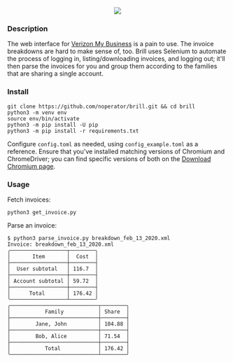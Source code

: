 <div align="center">
  <img src="https://i.imgflip.com/3r3rm5.jpg" />
</div>

### Description

The web interface for [Verizon My Business](b2b.verizonwireless.com/) is a pain to use. The invoice breakdowns are hard to make sense of, too. Brill uses Selenium to automate the process of logging in, listing/downloading invoices, and logging out; it'll then parse the invoices for you and group them according to the families that are sharing a single account.

### Install

```
git clone https://github.com/noperator/brill.git && cd brill
python3 -m venv env
source env/bin/activate
python3 -m pip install -U pip
python3 -m pip install -r requirements.txt
```

Configure `config.toml` as needed, using `config_example.toml` as a reference. Ensure that you've installed matching versions of Chromium and ChromeDriver; you can find specific versions of both on the [Download Chromium page](https://www.chromium.org/getting-involved/download-chromium).

### Usage
Fetch invoices:
```
python3 get_invoice.py
```

Parse an invoice:
```
$ python3 parse_invoice.py breakdown_feb_13_2020.xml
Invoice: breakdown_feb_13_2020.xml
╭──────────────────┬────────╮
│       Item       │  Cost  │
├──────────────────┼────────┤
│  User subtotal   │ 116.7  │
├──────────────────┼────────┤
│ Account subtotal │ 59.72  │
├──────────────────┼────────┤
│      Total       │ 176.42 │
╰──────────────────┴────────╯
╭────────────────────────────┬────────╮
│           Family           │ Share  │
├────────────────────────────┼────────┤
│        Jane, John          │ 104.88 │
├────────────────────────────┼────────┤
│        Bob, Alice          │ 71.54  │
├────────────────────────────┼────────┤
│           Total            │ 176.42 │
╰────────────────────────────┴────────╯
```
